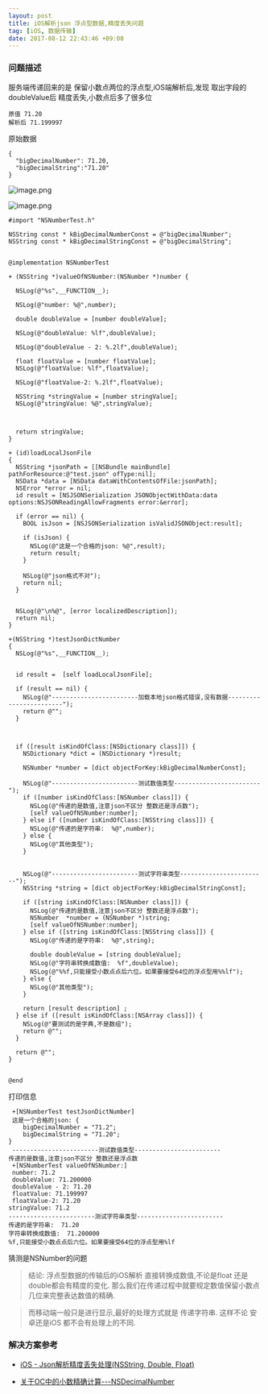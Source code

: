 ```yaml
---
layout: post
title: iOS解析json 浮点型数据,精度丢失问题 
tag: [iOS, 数据传输]
date: 2017-08-12 22:43:46 +09:00
---
```





### 问题描述
服务端传递回来的是 保留小数点两位的浮点型,iOS端解析后,发现 取出字段的doubleValue后 精度丢失,小数点后多了很多位
```
原值 71.20
解析后 71.199997
```

原始数据

```
{
  "bigDecimalNumber": 71.20,
  "bigDecimalString":"71.20"
}

```


![image.png](http://upload-images.jianshu.io/upload_images/1435355-549f794eee290cab.png?imageMogr2/auto-orient/strip%7CimageView2/2/w/1240)



![image.png](http://upload-images.jianshu.io/upload_images/1435355-757d75746a02ad84.png?imageMogr2/auto-orient/strip%7CimageView2/2/w/1240)


```
#import "NSNumberTest.h"

NSString const * kBigDecimalNumberConst = @"bigDecimalNumber";
NSString const * kBigDecimalStringConst = @"bigDecimalString";


@implementation NSNumberTest

+ (NSString *)valueOfNSNumber:(NSNumber *)number {

  NSLog(@"%s",__FUNCTION__);
  
  NSLog(@"number: %@",number);
  
  double doubleValue = [number doubleValue];
  
  NSLog(@"doubleValue: %lf",doubleValue);
  
  NSLog(@"doubleValue - 2: %.2lf",doubleValue);

  float floatValue = [number floatValue];
  NSLog(@"floatValue: %lf",floatValue);
  
  NSLog(@"floatValue-2: %.2lf",floatValue);

  NSString *stringValue = [number stringValue];
  NSLog(@"stringValue: %@",stringValue);
  
  
  
  return stringValue;
}

+ (id)loadLocalJsonFile
{
  NSString *jsonPath = [[NSBundle mainBundle] pathForResource:@"test.json" ofType:nil];
  NSData *data = [NSData dataWithContentsOfFile:jsonPath];
  NSError *error = nil;
  id result = [NSJSONSerialization JSONObjectWithData:data options:NSJSONReadingAllowFragments error:&error];
  
  if (error == nil) {
    BOOL isJson = [NSJSONSerialization isValidJSONObject:result];
    
    if (isJson) {
      NSLog(@"这是一个合格的json: %@",result);
      return result;
    }
    
    NSLog(@"json格式不对");
    return nil;
  }
  
  
  NSLog(@"\n%@", [error localizedDescription]);
  return nil;
}

+(NSString *)testJsonDictNumber
{
  NSLog(@"%s",__FUNCTION__);

  
  id result =  [self loadLocalJsonFile];
  
  if (result == nil) {
    NSLog(@"------------------------加载本地json格式错误,没有数据------------------------");
    return @"";
  }
  
  
  
  if ([result isKindOfClass:[NSDictionary class]]) {
    NSDictionary *dict = (NSDictionary *)result;
    
    NSNumber *number = [dict objectForKey:kBigDecimalNumberConst];
    
    NSLog(@"------------------------测试数值类型------------------------");
    if ([number isKindOfClass:[NSNumber class]]) {
      NSLog(@"传递的是数值,注意json不区分 整数还是浮点数");
      [self valueOfNSNumber:number];
    } else if ([number isKindOfClass:[NSString class]]) {
      NSLog(@"传递的是字符串:  %@",number);
    } else {
      NSLog(@"其他类型");
    }
    

    NSLog(@"------------------------测试字符串类型------------------------");
    NSString *string = [dict objectForKey:kBigDecimalStringConst];

    if ([string isKindOfClass:[NSNumber class]]) {
      NSLog(@"传递的是数值,注意json不区分 整数还是浮点数");
      NSNumber  *number = (NSNumber *)string;
      [self valueOfNSNumber:number];
    } else if ([string isKindOfClass:[NSString class]]) {
      NSLog(@"传递的是字符串:  %@",string);
      
      double doubleValue = [string doubleValue];
      NSLog(@"字符串转换成数值:  %f",doubleValue);
      NSLog(@"%%f,只能接受小数点点后六位。如果要接受64位的浮点型用%%lf");
    } else {
      NSLog(@"其他类型");
    }

    return [result description] ;
  } else if ([result isKindOfClass:[NSArray class]]) {
    NSLog(@"要测试的是字典,不是数组");
    return @"";
  }
  
  return @"";
}


@end
```

打印信息
```
 +[NSNumberTest testJsonDictNumber]
 这是一个合格的json: {
    bigDecimalNumber = "71.2";
    bigDecimalString = "71.20";
}
 ------------------------测试数值类型------------------------
传递的是数值,注意json不区分 整数还是浮点数
 +[NSNumberTest valueOfNSNumber:]
 number: 71.2
 doubleValue: 71.200000
 doubleValue - 2: 71.20
 floatValue: 71.199997
 floatValue-2: 71.20
stringValue: 71.2
------------------------测试字符串类型------------------------
传递的是字符串:  71.20
字符串转换成数值:  71.200000
%f,只能接受小数点点后六位。如果要接受64位的浮点型用%lf
```

猜测是NSNumber的问题

>结论: 浮点型数据的传输后的iOS解析
直接转换成数值,不论是float 还是double都会有精度的变化. 
那么我们在传递过程中就要规定数值保留小数点几位来完整表达数值的精确.

>而移动端一般只是进行显示,最好的处理方式就是 传递字符串.
这样不论 安卓还是iOS 都不会有处理上的不同.


### 解决方案参考

* [iOS - Json解析精度丢失处理(NSString, Double, Float)](http://www.jianshu.com/p/83d4bc28cc7c)

* [关于OC中的小数精确计算---NSDecimalNumber](http://www.cnblogs.com/denz/p/5330771.html)



